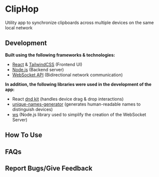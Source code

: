 # ClipHop
Utility app to synchronize clipboards across multiple devices on the same local network 
## Development 
**Built using the following frameworks & technologies:**
- [React](https://react.dev/) & [TailwindCSS](https://tailwindcss.com/) (Frontend UI)
- [Node.js](https://nodejs.org/en) (Backend server)
- [WebSocket API](https://developer.mozilla.org/en-US/docs/Web/API/WebSockets_API) (Bidirectional network communication)

**In addition, the following libraries were used in the development of the app:**
- React [dnd kit](https://dndkit.com/) (handles device drag & drop interactions)
- [unique-names-generator](https://github.com/andreasonny83/unique-names-generator) (generates human-readable names to distinguish devices)
- [ws](https://github.com/websockets/ws) (Node.js library used to simplify the creation of the WebSocket Server)

## How To Use


## FAQs


## Report Bugs/Give Feedback
